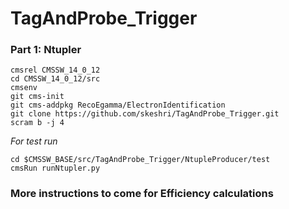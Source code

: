 # TagAndProbe_Trigger 
### Part 1: Ntupler

```
cmsrel CMSSW_14_0_12  
cd CMSSW_14_0_12/src  
cmsenv  
git cms-init  
git cms-addpkg RecoEgamma/ElectronIdentification
git clone https://github.com/skeshri/TagAndProbe_Trigger.git  
scram b -j 4   
```
*For test run*
```
cd $CMSSW_BASE/src/TagAndProbe_Trigger/NtupleProducer/test     
cmsRun runNtupler.py  
```
### More instructions to come for Efficiency calculations

